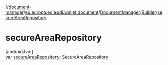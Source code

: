 //[document-manager](../../../../index.md)/[eu.europa.ec.eudi.wallet.document](../../index.md)/[DocumentManager](../index.md)/[Builder](index.md)/[secureAreaRepository](secure-area-repository.md)

# secureAreaRepository

[androidJvm]\
var [secureAreaRepository](secure-area-repository.md): SecureAreaRepository
